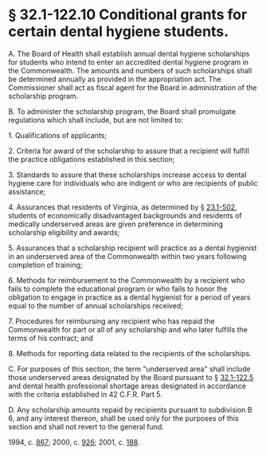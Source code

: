 # § 32.1-122.10 Conditional grants for certain dental hygiene students.

<p>A. The Board of Health shall establish annual dental hygiene scholarships for students who intend to enter an accredited dental hygiene program in the Commonwealth. The amounts and numbers of such scholarships shall be determined annually as provided in the appropriation act. The Commissioner shall act as fiscal agent for the Board in administration of the scholarship program.</p><p>B. To administer the scholarship program, the Board shall promulgate regulations which shall include, but are not limited to:</p><p>1. Qualifications of applicants;</p><p>2. Criteria for award of the scholarship to assure that a recipient will fulfill the practice obligations established in this section;</p><p>3. Standards to assure that these scholarships increase access to dental hygiene care for individuals who are indigent or who are recipients of public assistance;</p><p>4. Assurances that residents of Virginia, as determined by § <a href='http://law.lis.virginia.gov/vacode/23.1-502/'>23.1-502</a>, students of economically disadvantaged backgrounds and residents of medically underserved areas are given preference in determining scholarship eligibility and awards;</p><p>5. Assurances that a scholarship recipient will practice as a dental hygienist in an underserved area of the Commonwealth within two years following completion of training;</p><p>6. Methods for reimbursement to the Commonwealth by a recipient who fails to complete the educational program or who fails to honor the obligation to engage in practice as a dental hygienist for a period of years equal to the number of annual scholarships received;</p><p>7. Procedures for reimbursing any recipient who has repaid the Commonwealth for part or all of any scholarship and who later fulfills the terms of his contract; and</p><p>8. Methods for reporting data related to the recipients of the scholarships.</p><p>C. For purposes of this section, the term "underserved area" shall include those underserved areas designated by the Board pursuant to § <a href='http://law.lis.virginia.gov/vacode/32.1-122.5/'>32.1-122.5</a> and dental health professional shortage areas designated in accordance with the criteria established in 42 C.F.R. Part 5.</p><p>D. Any scholarship amounts repaid by recipients pursuant to subdivision B 6, and any interest thereon, shall be used only for the purposes of this section and shall not revert to the general fund.</p><p>1994, c. <a href='http://lis.virginia.gov/cgi-bin/legp604.exe?941+ful+CHAP0867'>867</a>; 2000, c. <a href='http://lis.virginia.gov/cgi-bin/legp604.exe?001+ful+CHAP0926'>926</a>; 2001, c. <a href='http://lis.virginia.gov/cgi-bin/legp604.exe?011+ful+CHAP0188'>188</a>.</p>